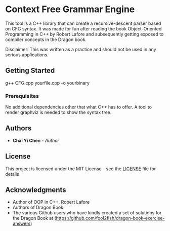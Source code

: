 # Context Free Grammar Engine

This tool is a C++ library that can create a recursive-descent parser based on CFG syntax. It was made for fun after reading the book Object-Oriented Programming in C++ by Robert Lafore and subsequently getting exposed to compiler concepts in the Dragon book. 

Disclaimer: This was written as a practice and should not be used in any serious applications.

## Getting Started

g++ CFG.cpp yourfile.cpp -o yourbinary

### Prerequisites

No additional dependencies other that what C++ has to offer. A tool to render graphviz is needed to show the syntax tree.


## Authors

* **Chai Yi Chen** - *Author* 

## License

This project is licensed under the MIT License - see the [LICENSE](LICENSE) file for details

## Acknowledgments

* Author of OOP in C++, Robert Lafore
* Authors of Dragon Book
* The various Github users who have kindly created a set of solutions for the Dragon Book at (https://github.com/fool2fish/dragon-book-exercise-answers)

